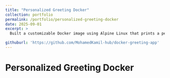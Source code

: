 ```yaml
---
title: "Personalized Greeting Docker"
collection: portfolio
permalink: /portfolio/personalized-greeting-docker
date: 2025-09-01
excerpt: >
  Built a customizable Docker image using Alpine Linux that prints a personalized greeting (e.g., "Hello, [Your Name]!") to the console. This project highlights my ability to use Docker ARG and CMD instructions to pass runtime arguments, create flexible containerized applications, and optimize images for simplicity and efficiency.

githuburl: 'https://github.com/MohamedKamil-hub/docker-greeting-app'
---
```


# Personalized Greeting Docker
